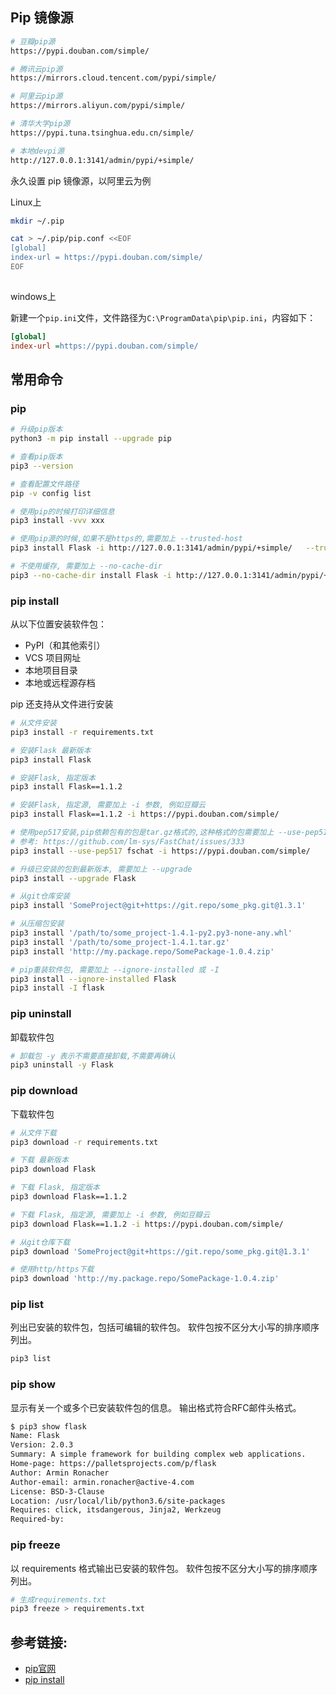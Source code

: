 

## Pip 镜像源

```bash
# 豆瓣pip源
https://pypi.douban.com/simple/

# 腾讯云pip源
https://mirrors.cloud.tencent.com/pypi/simple/

# 阿里云pip源
https://mirrors.aliyun.com/pypi/simple/

# 清华大学pip源
https://pypi.tuna.tsinghua.edu.cn/simple/

# 本地devpi源
http://127.0.0.1:3141/admin/pypi/+simple/ 

```

永久设置 pip 镜像源，以阿里云为例

Linux上
```bash
mkdir ~/.pip

cat > ~/.pip/pip.conf <<EOF
[global]
index-url = https://pypi.douban.com/simple/
EOF
 
```
windows上

新建一个`pip.ini`文件，文件路径为`C:\ProgramData\pip\pip.ini`，内容如下：
```ini
[global]
index-url =https://pypi.douban.com/simple/
```

## 常用命令
### pip
```bash
# 升级pip版本
python3 -m pip install --upgrade pip

# 查看pip版本
pip3 --version

# 查看配置文件路径
pip -v config list

# 使用pip的时候打印详细信息
pip3 install -vvv xxx

# 使用pip源的时候,如果不是https的,需要加上 --trusted-host
pip3 install Flask -i http://127.0.0.1:3141/admin/pypi/+simple/   --trusted-host 127.0.0.1

# 不使用缓存, 需要加上 --no-cache-dir
pip3 --no-cache-dir install Flask -i http://127.0.0.1:3141/admin/pypi/+simple/   --trusted-host 127.0.0.1

```

### pip install
从以下位置安装软件包：

- PyPI（和其他索引）
- VCS 项目网址
- 本地项目目录
- 本地或远程源存档

pip 还支持从文件进行安装

```bash
# 从文件安装
pip3 install -r requirements.txt

# 安装Flask 最新版本
pip3 install Flask

# 安装Flask, 指定版本
pip3 install Flask==1.1.2

# 安装Flask, 指定源, 需要加上 -i 参数, 例如豆瓣云
pip3 install Flask==1.1.2 -i https://pypi.douban.com/simple/

# 使用pep517安装,pip依赖包有的包是tar.gz格式的,这种格式的包需要加上 --use-pep517
# 参考: https://github.com/lm-sys/FastChat/issues/333
pip3 install --use-pep517 fschat -i https://pypi.douban.com/simple/

# 升级已安装的包到最新版本, 需要加上 --upgrade
pip3 install --upgrade Flask

# 从git仓库安装
pip3 install 'SomeProject@git+https://git.repo/some_pkg.git@1.3.1'

# 从压缩包安装
pip3 install '/path/to/some_project-1.4.1-py2.py3-none-any.whl'
pip3 install '/path/to/some_project-1.4.1.tar.gz'
pip3 install 'http://my.package.repo/SomePackage-1.0.4.zip'

# pip重装软件包, 需要加上 --ignore-installed 或 -I
pip3 install --ignore-installed Flask
pip3 install -I flask
```

### pip uninstall
卸载软件包
```bash
# 卸载包 -y 表示不需要直接卸载,不需要再确认
pip3 uninstall -y Flask
```

### pip download
下载软件包
```bash
# 从文件下载
pip3 download -r requirements.txt

# 下载 最新版本
pip3 download Flask

# 下载 Flask, 指定版本
pip3 download Flask==1.1.2

# 下载 Flask, 指定源, 需要加上 -i 参数, 例如豆瓣云
pip3 download Flask==1.1.2 -i https://pypi.douban.com/simple/

# 从git仓库下载
pip3 download 'SomeProject@git+https://git.repo/some_pkg.git@1.3.1'

# 使用http/https下载
pip3 download 'http://my.package.repo/SomePackage-1.0.4.zip'

```

### pip list
列出已安装的软件包，包括可编辑的软件包。
软件包按不区分大小写的排序顺序列出。
```bash
pip3 list
```

### pip show
显示有关一个或多个已安装软件包的信息。
输出格式符合RFC邮件头格式。
```bash
$ pip3 show flask
Name: Flask
Version: 2.0.3
Summary: A simple framework for building complex web applications.
Home-page: https://palletsprojects.com/p/flask
Author: Armin Ronacher
Author-email: armin.ronacher@active-4.com
License: BSD-3-Clause
Location: /usr/local/lib/python3.6/site-packages
Requires: click, itsdangerous, Jinja2, Werkzeug
Required-by: 
```

### pip freeze
以 requirements 格式输出已安装的软件包。
软件包按不区分大小写的排序顺序列出。
```bash
# 生成requirements.txt
pip3 freeze > requirements.txt
```



## 参考链接:

- [pip官网](https://pip.pypa.io/en/stable/user_guide/)
- [pip install](https://pip.pypa.io/en/stable/cli/pip_install/)